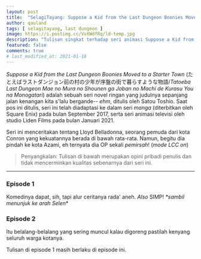 ```yaml
---
layout: post
title:  "SelagiTayang: Suppose a Kid from the Last Dungeon Boonies Moved to a Starter Town"
author: qauland
tags: [ selagitayang, last dungeon ]
image: https://i.postimg.cc/VvXWdfRq/ld-temp.jpg
description: "Tulisan singkat terhadap seri animasi Suppose a Kid from the Last Dungeon Boonies Moved to a Starter Town."
featured: false
comments: true
# last_modified_at: 2021-01-18
---
```


*Suppose a Kid from the Last Dungeon Boonies Moved to a Starter Town* (たとえばラストダンジョン前の村の少年が序盤の街で暮らすような物語/*Tatoeba Last Dungeon Mae no Mura no Shounen ga Joban no Machi de Kurasu You na Monogatari*) adalah sebuah seri novel ringan yang judulnya sepanjang jalan kenangan kita s'lalu bergande-- *ehm*, ditulis oleh Satou Toshio. Saat pos ini ditulis, seri ini telah diadaptasi ke dalam seri *manga* (diterbitkan oleh Square Enix) pada bulan September 2017, serta seri animasi televisi oleh studio Liden Films pada bulan Januari 2021.

Seri ini menceritakan tentang Lloyd Belladonna, seorang pemuda dari kota Conron yang kekuatannya berada di bawah rata-rata. Namun, begitu dia pindah ke kota Azami, eh ternyata dia OP sekali *pemirsah*! (*mode LCC on*)

> Penyangkalan: Tulisan di bawah merupakan opini pribadi penulis dan tidak mencerminkan kualitas sebenarnya dari seri ini.

---

### Episode 1

Komedinya dapat, sih, tapi alur ceritanya rada' aneh. *Also* SIMP! *\*sambil menunjuk ke arah Selen*\*

### Episode 2

Itu belalang-belalang yang sering muncul kalau digoreng pastilah kenyang seluruh warga kotanya.

Tulisan di episode 1 masih berlaku di episode ini.
